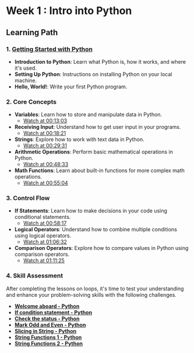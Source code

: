 # Week 1 : Intro into Python

## Learning Path

### 1. [**Getting Started with Python**](https://www.youtube.com/watch?v=_uQrJ0TkZlc)
   - **Introduction to Python**: Learn what Python is, how it works, and where it's used.
   - **Setting Up Python**: Instructions on installing Python on your local machine.
   - **Hello, World!**: Write your first Python program.

### 2. **Core Concepts**  
   - **Variables**: Learn how to store and manipulate data in Python.  
     - [Watch at 00:13:03](https://www.youtube.com/watch?v=_uQrJ0TkZlc&t=793s)
   - **Receiving Input**: Understand how to get user input in your programs.  
     - [Watch at 00:18:21](https://www.youtube.com/watch?v=_uQrJ0TkZlc&t=1101s)
   - **Strings**: Explore how to work with text data in Python.  
     - [Watch at 00:29:31](https://www.youtube.com/watch?v=_uQrJ0TkZlc&t=1771s)
   - **Arithmetic Operations**: Perform basic mathematical operations in Python.  
     - [Watch at 00:48:33](https://www.youtube.com/watch?v=_uQrJ0TkZlc&t=2913s)
   - **Math Functions**: Learn about built-in functions for more complex math operations.  
     - [Watch at 00:55:04](https://www.youtube.com/watch?v=_uQrJ0TkZlc&t=3304s)

### 3. **Control Flow**
   - **If Statements**: Learn how to make decisions in your code using conditional statements.  
     - [Watch at 00:58:17](https://www.youtube.com/watch?v=_uQrJ0TkZlc&t=3497s)
   - **Logical Operators**: Understand how to combine multiple conditions using logical operators.  
     - [Watch at 01:06:32](https://www.youtube.com/watch?v=_uQrJ0TkZlc&t=3992s)
   - **Comparison Operators**: Explore how to compare values in Python using comparison operators.  
     - [Watch at 01:11:25](https://www.youtube.com/watch?v=_uQrJ0TkZlc&t=4285s)

### 4. **Skill Assessment**

   After completing the lessons on loops, it's time to test your understanding and enhance your problem-solving skills with the following challenges.
   
   - [**Welcome aboard - Python**](https://www.geeksforgeeks.org/problems/welcome-aboard-python/1?page=1&category=python&difficulty=Basic&sortBy=difficulty)
   - [**If condition statement - Python**](https://www.geeksforgeeks.org/problems/if-loop-python/1?page=1&category=python&difficulty=Easy&sortBy=difficulty)
   - [**Check the status - Python**](https://www.geeksforgeeks.org/problems/check-the-status/1?page=1&category=python&difficulty=Easy&sortBy=difficulty)
   - [**Mark Odd and Even - Python**](https://www.geeksforgeeks.org/problems/mark-even-and-odd/1?page=1&category=python&difficulty=Easy&sortBy=difficulty)
   - [**Slicing in String - Python**](https://www.geeksforgeeks.org/problems/slicing-in-string-python/1?page=1&category=python&difficulty=Easy&sortBy=difficulty)
   - [**String Functions 1 - Python**](https://www.geeksforgeeks.org/problems/string-functions-i/1?page=1&category=python&difficulty=Easy&sortBy=difficulty)
   - [**String Functions 2 - Python**](https://www.geeksforgeeks.org/problems/string-functions-ii/1?page=1&category=python&difficulty=Easy&sortBy=difficulty)

